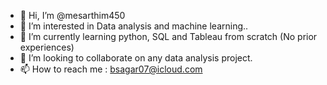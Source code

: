 - 👋 Hi, I’m @mesarthim450
- 👀 I’m interested in Data analysis and machine learning..
- 🌱 I’m currently learning python, SQL and Tableau from scratch (No prior experiences)
- 💞️ I’m looking to collaborate on any data analysis project.
- 📫 How to reach me : bsagar07@icloud.com

<!---
mesarthim450/mesarthim450 is a ✨ special ✨ repository because its `README.md` (this file) appears on your GitHub profile.
You can click the Preview link to take a look at your changes.
--->
